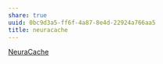 ```yaml
---
share: true
uuid: 0bc9d3a5-ff6f-4a87-8e4d-22924a766aa5
title: neuracache
---
```

[NeuraCache](https://neuracache.com/)